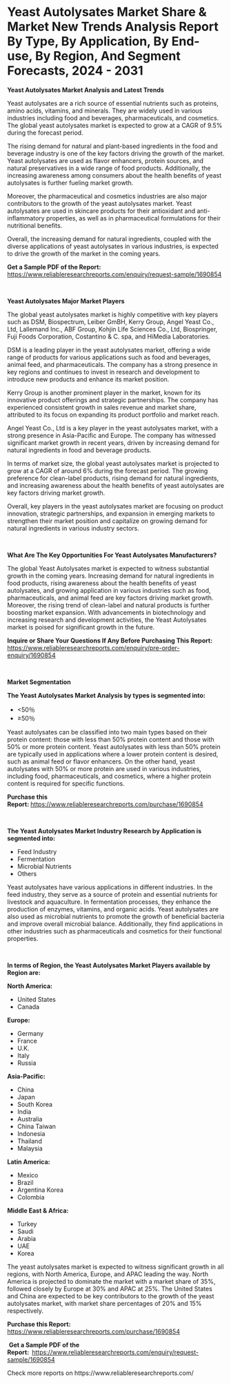 <p><h1>Yeast Autolysates Market Share & Market New Trends Analysis Report By Type, By Application, By End-use, By Region, And Segment Forecasts, 2024 - 2031</h1></p><p><strong>Yeast Autolysates Market Analysis and Latest Trends</strong></p>
<p><p>Yeast autolysates are a rich source of essential nutrients such as proteins, amino acids, vitamins, and minerals. They are widely used in various industries including food and beverages, pharmaceuticals, and cosmetics. The global yeast autolysates market is expected to grow at a CAGR of 9.5% during the forecast period. </p><p>The rising demand for natural and plant-based ingredients in the food and beverage industry is one of the key factors driving the growth of the market. Yeast autolysates are used as flavor enhancers, protein sources, and natural preservatives in a wide range of food products. Additionally, the increasing awareness among consumers about the health benefits of yeast autolysates is further fueling market growth.</p><p>Moreover, the pharmaceutical and cosmetics industries are also major contributors to the growth of the yeast autolysates market. Yeast autolysates are used in skincare products for their antioxidant and anti-inflammatory properties, as well as in pharmaceutical formulations for their nutritional benefits.</p><p>Overall, the increasing demand for natural ingredients, coupled with the diverse applications of yeast autolysates in various industries, is expected to drive the growth of the market in the coming years.</p></p>
<p><strong>Get a Sample PDF of the Report:&nbsp;</strong> <a href="https://www.reliableresearchreports.com/enquiry/request-sample/1690854">https://www.reliableresearchreports.com/enquiry/request-sample/1690854</a></p>
<p>&nbsp;</p>
<p><strong>Yeast Autolysates Major Market Players</strong></p>
<p><p>The global yeast autolysates market is highly competitive with key players such as DSM, Biospectrum, Leiber GmBH, Kerry Group, Angel Yeast Co., Ltd, Lallemand Inc., ABF Group, Kohjin Life Sciences Co., Ltd, Biospringer, Fuji Foods Corporation, Costantino & C. spa, and HiMedia Laboratories.</p><p>DSM is a leading player in the yeast autolysates market, offering a wide range of products for various applications such as food and beverages, animal feed, and pharmaceuticals. The company has a strong presence in key regions and continues to invest in research and development to introduce new products and enhance its market position.</p><p>Kerry Group is another prominent player in the market, known for its innovative product offerings and strategic partnerships. The company has experienced consistent growth in sales revenue and market share, attributed to its focus on expanding its product portfolio and market reach.</p><p>Angel Yeast Co., Ltd is a key player in the yeast autolysates market, with a strong presence in Asia-Pacific and Europe. The company has witnessed significant market growth in recent years, driven by increasing demand for natural ingredients in food and beverage products.</p><p>In terms of market size, the global yeast autolysates market is projected to grow at a CAGR of around 6% during the forecast period. The growing preference for clean-label products, rising demand for natural ingredients, and increasing awareness about the health benefits of yeast autolysates are key factors driving market growth.</p><p>Overall, key players in the yeast autolysates market are focusing on product innovation, strategic partnerships, and expansion in emerging markets to strengthen their market position and capitalize on growing demand for natural ingredients in various industry sectors.</p></p>
<p>&nbsp;</p>
<p><strong>What Are The Key Opportunities For Yeast Autolysates Manufacturers?</strong></p>
<p><p>The global Yeast Autolysates market is expected to witness substantial growth in the coming years. Increasing demand for natural ingredients in food products, rising awareness about the health benefits of yeast autolysates, and growing application in various industries such as food, pharmaceuticals, and animal feed are key factors driving market growth. Moreover, the rising trend of clean-label and natural products is further boosting market expansion. With advancements in biotechnology and increasing research and development activities, the Yeast Autolysates market is poised for significant growth in the future.</p></p>
<p><strong>Inquire or Share Your Questions If Any Before Purchasing This Report:</strong> <a href="https://www.reliableresearchreports.com/enquiry/pre-order-enquiry/1690854">https://www.reliableresearchreports.com/enquiry/pre-order-enquiry/1690854</a></p>
<p>&nbsp;</p>
<p><strong>Market Segmentation</strong></p>
<p><strong>The Yeast Autolysates Market Analysis by types is segmented into:</strong></p>
<p><ul><li><50％</li><li>≥50％</li></ul></p>
<p><p>Yeast autolysates can be classified into two main types based on their protein content: those with less than 50% protein content and those with 50% or more protein content. Yeast autolysates with less than 50% protein are typically used in applications where a lower protein content is desired, such as animal feed or flavor enhancers. On the other hand, yeast autolysates with 50% or more protein are used in various industries, including food, pharmaceuticals, and cosmetics, where a higher protein content is required for specific functions.</p></p>
<p><strong>Purchase this Report:&nbsp;</strong><a href="https://www.reliableresearchreports.com/purchase/1690854">https://www.reliableresearchreports.com/purchase/1690854</a></p>
<p>&nbsp;</p>
<p><strong>The Yeast Autolysates Market Industry Research by Application is segmented into:</strong></p>
<p><ul><li>Feed Industry</li><li>Fermentation</li><li>Microbial Nutrients</li><li>Others</li></ul></p>
<p><p>Yeast autolysates have various applications in different industries. In the feed industry, they serve as a source of protein and essential nutrients for livestock and aquaculture. In fermentation processes, they enhance the production of enzymes, vitamins, and organic acids. Yeast autolysates are also used as microbial nutrients to promote the growth of beneficial bacteria and improve overall microbial balance. Additionally, they find applications in other industries such as pharmaceuticals and cosmetics for their functional properties.</p></p>
<p>&nbsp;</p>
<p><strong>In terms of Region, the Yeast Autolysates Market Players available by Region are:</strong></p>
<p>
    <p> <strong> North America: </strong>
        <ul>
            <li>United States</li>
            <li>Canada</li>
        </ul>
        </p> 
    <p> <strong> Europe: </strong>
        <ul>
            <li>Germany</li>
            <li>France</li>
            <li>U.K.</li>
            <li>Italy</li>
            <li>Russia</li>
        </ul>
        </p> 
    <p> <strong> Asia-Pacific: </strong>
        <ul>
            <li>China</li>
            <li>Japan</li>
            <li>South Korea</li>
            <li>India</li>
            <li>Australia</li>
            <li>China Taiwan</li>
            <li>Indonesia</li>
            <li>Thailand</li>
            <li>Malaysia</li>
        </ul>
        </p> 
    <p> <strong> Latin America: </strong>
        <ul>
            <li>Mexico</li>
            <li>Brazil</li>
            <li>Argentina Korea</li>
            <li>Colombia</li>
        </ul>
        </p> 
    <p> <strong> Middle East & Africa: </strong>
        <ul>
            <li>Turkey</li>
            <li>Saudi</li>
            <li>Arabia</li>
            <li>UAE</li>
            <li>Korea</li>
        </ul>
    </p>
    </p>
<p><p>The yeast autolysates market is expected to witness significant growth in all regions, with North America, Europe, and APAC leading the way. North America is projected to dominate the market with a market share of 35%, followed closely by Europe at 30% and APAC at 25%. The United States and China are expected to be key contributors to the growth of the yeast autolysates market, with market share percentages of 20% and 15% respectively.</p></p>
<p><strong>Purchase this Report: </strong><a href="https://www.reliableresearchreports.com/purchase/1690854">https://www.reliableresearchreports.com/purchase/1690854</a></p>
<p>&nbsp;<strong>Get a Sample PDF of the Report:&nbsp;&nbsp;</strong><a href="https://www.reliableresearchreports.com/enquiry/request-sample/1690854">https://www.reliableresearchreports.com/enquiry/request-sample/1690854</a></p>
<p><strong></strong></p>
<p>Check more reports on https://www.reliableresearchreports.com/</p>